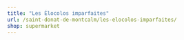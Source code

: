 ```yaml
---
title: "Les Élocolos imparfaites"
url: /saint-donat-de-montcalm/les-elocolos-imparfaites/
shop: supermarket
---
```

